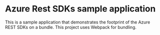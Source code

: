 # Azure Rest SDKs sample application

This is a sample application that demonstrates the footprint of the Azure REST SDKs on a bundle. This project uses Webpack for bundling.